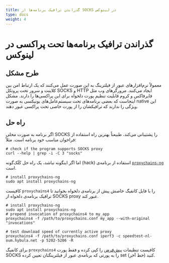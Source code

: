 ```yaml
---
title: گذراندن ترافیک برنامه‌ها از SOCKS در لینوکس
type: docs
weight: 4
---
```


# گذراندن ترافیک برنامه‌ها تحت پراکسی در لینوکس

## طرح مشکل
معمولاً نرم‌افزارهای عبور از فیلترینگ به این صورت عمل می‌کنند که یک ارتباط امن بین کلاینت و سرور تحت پروتکل SOCKS و HTTP ایجاد می‌کنند.
مرورگرهای وب مثل فایرفاکس و کروم قابلیت تنظیم پورت دلخواه برای این پراکسی‌ها را دارند.
مشکل اینجاست که بعضی برنامه‌های تحت سیستم‌عامل‌های یونیکسی به صورت native این ویژگی را ندارند که ترافیکشان را از پورت خاصی تحت پراکسی عبور دهند.

## راه حل

اگر برنامه به صورت محلی SOCKS را پشتیبانی می‌کند، طبیعتاً بهترین راه استفاده از فراخوان مناسب خود برنامه است. مثلاً:

<pre dir="ltr"><code># check if the program supports SOCKS proxy
curl --help | grep -i -C 3 "socks"
</code></pre>

اما اگر اینگونه نباشد، یک راه حل کَلَک‌گونه (hack) استفاده از برنامه‌ی [`proxychains-ng`](https://github.com/rofl0r/proxychains-ng) است.

<pre dir="ltr"><code># install proxychains-ng
sudo apt install proxychains-ng
</code></pre>

کافیست `proxychains4` را با فایل کانفیگ خاصش پیش از برنامه‌ی دلخواه بخوانید تا ترافیک برنامه‌ی دلخواه از SOCKS proxy عبور کند.

<pre dir="ltr"><code># install proxychains-ng
sudo apt install proxychains-ng
# prepend invocation of proxychains4 to my_app
proxychains4 -f /path/to/proxychains.conf my_app --with-original "invocations"

# test download speed of currently active proxy
proxychains4 -f /path/to/proxychains.conf iperf3 -c speedtest-nl-oum.hybula.net -p 5202-5206 -R
</code></pre>

برای کانفیگ `proxychains4` کافیست تنظیمات [پیش‌فرض](https://github.com/rofl0r/proxychains-ng/raw/master/src/proxychains.conf) را کپی کرده و فقط پورت SOCKS را به پورتی که برنامه‌ی عبور از فیلترینگتان تعیین کرده set کنید (خط آخر).
